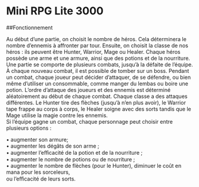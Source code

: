 # Mini RPG Lite 3000

##Fonctionnement

Au début d’une partie, on choisit le nombre de héros. Cela déterminera le nombre d’ennemis à affronter par tour. Ensuite, on choisit la classe de nos héros : ils peuvent être Hunter, Warrior, Mage ou Healer. Chaque héros possède une arme et une armure, ainsi que des potions et de la nourriture.
Une partie se comporte de plusieurs combats, jusqu’à la défaite de l’équipe. À chaque nouveau combat, il est possible de tomber sur un boss. Pendant un combat, chaque joueur peut décider d’attaquer, de se défendre, ou bien même d’utiliser un consommable, comme manger du lembas ou boire une potion. L’ordre d’attaque des joueurs et des ennemis est déterminé aléatoirement au début de chaque combat.
Chaque classe a des attaques différentes. Le Hunter tire des flèches (jusqu’à n’en plus avoir), le Warrior tape frappe au corps à corps, le Healer soigne avec des sorts tandis que le Mage utilise la magie contre les ennemis.  
Si l’équipe gagne un combat, chaque personnage peut choisir entre plusieurs options :  
  
• augmenter son armure;  
• augmenter les dégâts de son arme ;  
• augmenter l’eﬀicacité de la potion et de la nourriture ;  
• augmenter le nombre de potions ou de nourriture ;  
• augmenter le nombre de flèches (pour le Hunter), diminuer le coût en mana pour les sorceleurs,  
ou l’eﬀicacité de leurs sorts.  
